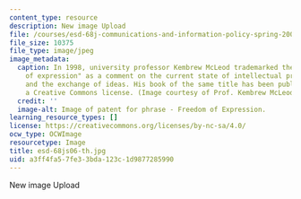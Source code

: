 ```yaml
---
content_type: resource
description: New image Upload
file: /courses/esd-68j-communications-and-information-policy-spring-2006/a3ff4fa57fe33bda123c1d9877285990_esd-68js06-th.jpg
file_size: 10375
file_type: image/jpeg
image_metadata:
  caption: In 1998, university professor Kembrew McLeod trademarked the phrase "freedom
    of expression" as a comment on the current state of intellectual property law
    and the exchange of ideas. His book of the same title has been published under
    a Creative Commons license. (Image courtesy of Prof. Kembrew McLeod.)
  credit: ''
  image-alt: Image of patent for phrase - Freedom of Expression.
learning_resource_types: []
license: https://creativecommons.org/licenses/by-nc-sa/4.0/
ocw_type: OCWImage
resourcetype: Image
title: esd-68js06-th.jpg
uid: a3ff4fa5-7fe3-3bda-123c-1d9877285990
---
```

New image Upload